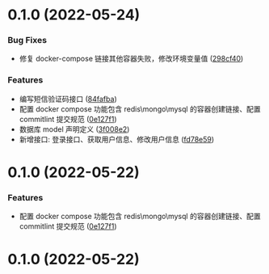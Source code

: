 # 0.1.0 (2022-05-24)

### Bug Fixes

- 修复 docker-compose 链接其他容器失败，修改环境变量值 ([298cf40](https://github.com/AKclown/ak-editor-serve/commit/298cf4062b6a1fd19b2ac3aaab5385ed0207d2b4))

### Features

- 编写短信验证码接口 ([84fafba](https://github.com/AKclown/ak-editor-serve/commit/84fafbaaa9fe0e37a18203409da14b5d8c62fafc))
- 配置 docker compose 功能包含 redis\mongo\mysql 的容器创建链接、配置 commitlint 提交规范 ([0e127f1](https://github.com/AKclown/ak-editor-serve/commit/0e127f1eb35eef94bfcb5643a8c828401b3073f2))
- 数据库 model 声明定义 ([3f008e2](https://github.com/AKclown/ak-editor-serve/commit/3f008e2996d0b81118fa808af02bd2be49f00ac8))
- 新增接口: 登录接口、获取用户信息、修改用户信息 ([fd78e59](https://github.com/AKclown/ak-editor-serve/commit/fd78e5928429b7a5917377b14b79648d47d96dcf))

# 0.1.0 (2022-05-22)

### Features

- 配置 docker compose 功能包含 redis\mongo\mysql 的容器创建链接、配置 commitlint 提交规范 ([0e127f1](https://github.com/AKclown/ak-editor-serve/commit/0e127f1eb35eef94bfcb5643a8c828401b3073f2))

# 0.1.0 (2022-05-22)
